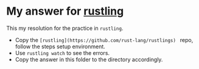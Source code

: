 # My answer for [rustling](https://github.com/rust-lang/rustlings)

This my resolution for the practice in `rustling`.

- Copy the `[rustling](https://github.com/rust-lang/rustlings)
` repo, follow the steps setup environment.
- Use `rustling watch` to see the errors.
- Copy the answer in this folder to the directory accordingly. 